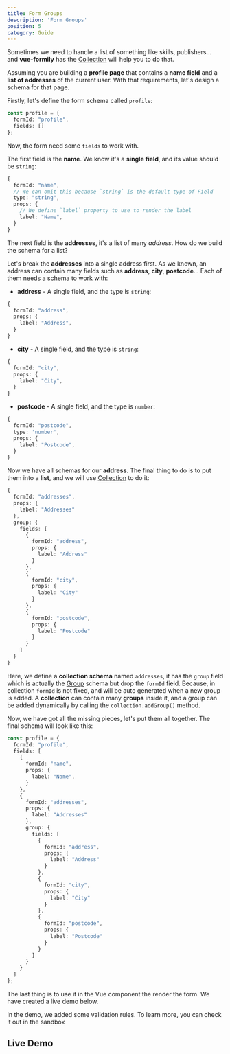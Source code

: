 ```yaml
---
title: Form Groups
description: 'Form Groups'
position: 5
category: Guide
---
```


Sometimes we need to handle a list of something like skills, publishers... and **vue-formily** has the [Collection](/api/collection) will help you to do that.

Assuming you are building a **profile page** that contains a **name field** and a **list of addresses** of the current user. With that requirements, let's design a schema for that page.

Firstly, let's define the form schema called `profile`:

```typescript
const profile = {
  formId: "profile",
  fields: []
};
```

Now, the form need some `fields` to work with. 

The first field is the **name**. We know it's a **single field**, and its value should be `string`:

```typescript
{
  formId: "name",
  // We can omit this because `string` is the default type of Field 
  type: "string",
  props: {
    // We define `label` property to use to render the label
    label: "Name",
  }
}
```

The next field is the **addresses**, it's a list of many *address*. How do we build the schema for a list?

Let's break the **addresses** into a single address first. As we known, an address can contain many fields such as **address**, **city**, **postcode**... Each of them needs a schema to work with:

- **address** - A single field, and the type is `string`:

```typescript
{
  formId: "address",
  props: {
    label: "Address",
  }
}
```

- **city** - A single field, and the type is `string`:

```typescript
{
  formId: "city",
  props: {
    label: "City",
  }
}
```

- **postcode** - A single field, and the type is `number`:

```typescript
{
  formId: "postcode",
  type: 'number',
  props: {
    label: "Postcode",
  }
}
```

Now we have all schemas for our **address**. The final thing to do is to put them into a **list**, and we will use [Collection](/api/collection) to do it:

```typescript
{
  formId: "addresses",
  props: {
    label: "Addresses"
  },
  group: {
    fields: [
      {
        formId: "address",
        props: {
          label: "Address"
        }
      },
      {
        formId: "city",
        props: {
          label: "City"
        }
      },
      {
        formId: "postcode",
        props: {
          label: "Postcode"
        }
      }
    ]
  }
}
```
Here, we define a **collection schema** named `addresses`, it has the `group` field which is actually the [Group](/api/group) schema but drop the `formId` field. Because, in collection `formId` is not fixed, and will be auto generated when a new group is added. A **collection** can contain many **groups** inside it, and a group can be added dynamically by calling the `collection.addGroup()` method. 

Now, we have got all the missing pieces, let's put them all together. The final schema will look like this:

```typescript
const profile = {
  formId: "profile",
  fields: [
    {
      formId: "name",
      props: {
        label: "Name",
      }
    },
    {
      formId: "addresses",
      props: {
        label: "Addresses"
      },
      group: {
        fields: [
          {
            formId: "address",
            props: {
              label: "Address"
            }
          },
          {
            formId: "city",
            props: {
              label: "City"
            }
          },
          {
            formId: "postcode",
            props: {
              label: "Postcode"
            }
          }
        ]
      }
    }
  ]
};
```

The last thing is to use it in the Vue component the render the form. We have created a live demo below.

<alert>
In the demo, we added some validation rules. To learn more, you can check it out in the sandbox
</alert>

## Live Demo

<sandbox id="vue-formily-groups-ws8eo" height="600"></sandbox>
